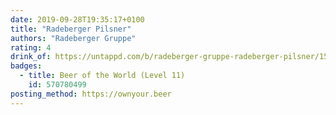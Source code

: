 ```yaml
---
date: 2019-09-28T19:35:17+0100
title: "Radeberger Pilsner"
authors: "Radeberger Gruppe"
rating: 4
drink_of: https://untappd.com/b/radeberger-gruppe-radeberger-pilsner/1589
badges:
  - title: Beer of the World (Level 11)
    id: 570780499
posting_method: https://ownyour.beer
---
```

